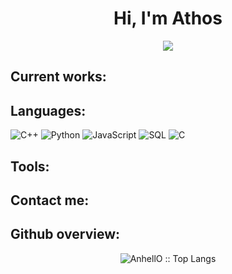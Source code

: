 <h1 align="center">Hi, I'm Athos</h1>
<!--  -->
<p align="center">
  <a href="https://github.com/DenverCoder1/readme-typing-svg"><img src="https://readme-typing-svg.herokuapp.com?font=Time+New+Roman&color=00FF00&size=25&center=true&vCenter=true&width=600&height=100&lines=Computer+science+engineer+student;Cybersecurity+enthusiast;Online+privacy+advocate"></a>
</p>

 ## Current works:

 ## Languages:

 ![C++](https://img.shields.io/badge/-C++-000000?style=flat&logo=c%2B%2B)
 ![Python](https://img.shields.io/badge/-Python-000000?style=flat&logo=python)
 ![JavaScript](https://img.shields.io/badge/-JavaScript-000000?style=flat&logo=javascript)
 ![SQL](https://img.shields.io/badge/-SQL-000000?style=flat&logo=mysql)
 ![C](https://img.shields.io/badge/-C-000000?style=flat&logo=c)

 ## Tools:

 ## Contact me:

 ## Github overview:
 
<p align="center"><img src="https://github-readme-stats.vercel.app/api/top-langs/?username=Athos-0day&langs_count=10&theme=tokyonight&layout=compact" alt="AnhellO :: Top Langs" /></p>
